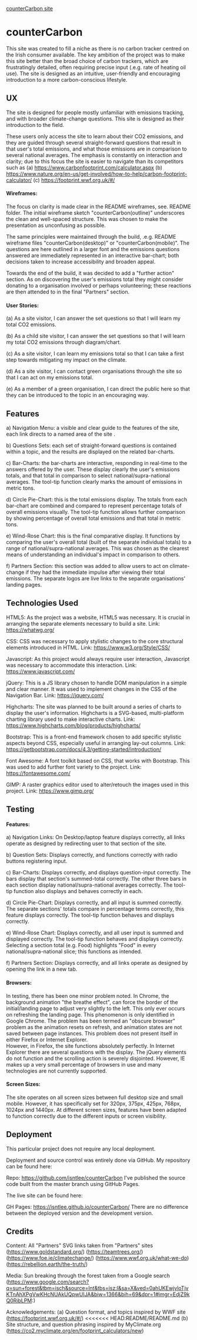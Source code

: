 [counterCarbon site](https://isntlee.github.io/counterCarbon/)


# **counterCarbon** 

This site was created to fill a niche as there is no carbon tracker centred on the Irish consumer available. The key ambition of the project was to make this site better than the broad choice of carbon trackers, which are frustratingly detailed, often requiring precise input (.e.g. rate of heating oil use). The site is designed as an intuitive, user-friendly and encouraging introduction to a more carbon-conscious lifestyle. 



## **UX**

The site is designed for people mostly unfamiliar with emissions tracking, and with broader climate-change questions. This site is designed as their introduction to the field. 

These users only access the site to learn about their CO2 emissions, and they are guided through several straight-forward questions that result in that user's total emissions, and what those emissions are in comparison to several national averages. The emphasis is constantly on interaction and clarity; due to this focus the site is easier to navigate than its competitors such as (a) https://www.carbonfootprint.com/calculator.aspx (b) https://www.nature.org/en-us/get-involved/how-to-help/carbon-footprint-calculator/ (c) https://footprint.wwf.org.uk/#/

#### Wireframes: 

The focus on clarity is made clear in the README wireframes, see. README folder. The initial wireframe sketch "counterCarbon(outline)" underscores the clean and well-spaced structure. This was chosen to make the presentation as unconfusing as possible. 

The same principles were maintained through the build, .e.g. README wireframe files "counterCarbon(desktop)" or "counterCarbon(mobile)". The questions are here outlined in a larger font and the emissions questions answered are immediately represented in an interactive bar-chart; both decisions taken to increase accessibility and broaden appeal. 

Towards the end of the build, it was decided to add a "further action" section. As on discovering the user's emissions total they might consider donating to a organisation involved or perhaps volunteering; these reactions are then attended to in the final "Partners" section. 

#### User Stories: 

(a) As a site visitor, I can answer the set questions so that I will learn my total CO2 emissions. 

(b) As a child site visitor, I can answer the set questions so that I will learn my total CO2 emissions through diagram/chart. 

(c) As a site visitor, I can learn my emissions total so that I can take a first step towards mitigating my impact on the climate.

(d) As a site visitor, I can contact green organisations through the site so that I can act on my emissions total. 

(e) As a member of a green organisation, I can direct the public here so that they can be introduced to the topic in an encouraging way.



## **Features**

a) Navigation Menu: a visible and clear guide to the features of the site, each link directs to a named area of the site .

b) Questions Sets: each set of straight-forward questions is contained within a topic, and the results are displayed on the related bar-charts.

c) Bar-Charts: the bar-charts are interactive, responding in real-time to the answers offered by the user. These display clearly the user's emissions totals, and that total in comparison to select national/supra-national averages. The tool-tip function clearly marks the amount of emissions in metric tons. 

d) Circle Pie-Chart: this is the total emissions display. The totals from each bar-chart are combined and compared to represent percentage totals of overall emissions visually. The tool-tip function allows further comparison by showing percentage of overall total emissions and that total in metric tons.

e) Wind-Rose Chart: this is the final comparative display. It functions by comparing the user's overall total (built of the separate individual totals) to a range of national/supra-national averages. This was chosen as the clearest means of understanding an individual's impact in comparison to others.   

f) Partners Section: this section was added to allow users to act on climate-change if they had the immediate impulse after viewing their total emissions. The separate logos are live links to the separate organisations' landing pages. 



## **Technologies Used**

HTML5: As the project was a website, HTML5 was necessary. It is crucial in arranging the separate elements necessary to build a site. Link: https://whatwg.org/

CSS: CSS was necessary to apply stylistic changes to the core structural  elements introduced in HTML. Link: https://www.w3.org/Style/CSS/

Javascript: As this project would always require user interaction, Javascript was necessary to accommodate this interaction. Link: https://www.javascript.com/

jQuery: This is a JS library chosen to handle DOM manipulation in a simple and clear manner. It was used to implement changes in the CSS of the Navigation Bar. Link: https://jquery.com/

Highcharts: The site was planned to be built around a series of charts to display the user's information. Highcharts is a SVG-based, multi-platform charting library used to make interactive charts. Link: https://www.highcharts.com/blog/products/highcharts/

Bootstrap: This is a front-end framework chosen to add specific stylistic aspects beyond CSS, especially useful in arranging lay-out columns. Link: https://getbootstrap.com/docs/4.3/getting-started/introduction/

Font Awesome: A font toolkit based on CSS, that works with Bootstrap. This was used to add further font variety to the project. Link: https://fontawesome.com/

GIMP: A raster graphics editor used to alter/retouch the images used in this project. Link: https://www.gimp.org/



## **Testing**

#### Features: 

a) Navigation Links: On Desktop/laptop feature displays correctly, all links operate as designed by redirecting user to that section of the site.

b) Question Sets: Displays correctly, and functions correctly with radio buttons registering input.

c) Bar-Charts: Displays correctly, and displays question-input correctly. The bars display that section's summed-total correctly. The other three bars in each section display national/supra-national averages correctly. The tool-tip function also displays and behaves correctly in each.  

d) Circle Pie-Chart: Displays correctly, and all input is summed correctly. The separate sections' totals compare in percentage terms correctly, this feature displays correctly. The tool-tip function behaves and displays correctly.

e) Wind-Rose Chart: Displays correctly, and all user input is summed and displayed correctly. The tool-tip function behaves and displays correctly. Selecting a section total (e.g. Food) highlights "Food" in every national/supra-national slice; this functions as intended. 

f) Partners Section: Displays correctly, and all links operate as designed by opening the link in a new tab. 

#### Browsers: 

In testing, there has been one minor problem noted. In Chrome, the background animation "the breathe effect", can force the border of the initial/landing page to adjust very slightly to the left. This only ever occurs on refreshing the landing page. This phenomenon is only identified in Google Chrome. The problem has been termed an "obscure browser" problem as the animation resets on refresh, and animation states are not saved between page instances. This problem does not present itself in either Firefox or Internet Explorer.  
However, in Firefox, the site functions absolutely perfectly. In Internet Explorer there are several questions with the display. The jQuery elements do not function and the scrolling action is severely disjointed. However, IE makes up a very small percentage of browsers in use and many technologies are not currently supported. 

#### Screen Sizes:

The site operates on all screen sizes between full desktop size and small mobile. However, it has specifically set for 320px, 375px, 425px, 768px, 1024px and 1440px. At different screen sizes, features have been adapted to function correctly due to the different inputs or screen visibility.



## **Deployment** 

This particular project does not require any local deployment.

Deployment and source control was entirely done via GitHub. My repository can be found here:

Repo: https://github.com/isntlee/counterCarbon
I've published the source code built from the master branch using GitHub Pages.

The live site can be found here:

GH Pages: https://isntlee.github.io/counterCarbon/
There are no difference between the deployed version and the development version.



## **Credits**

Content:
All "Partners" SVG links taken from "Partners" sites  (https://www.goldstandard.org/) (https://teamtrees.org/) (https://www.foe.ie/climatechange/) (https://www.wwf.org.uk/what-we-do) (https://rebellion.earth/the-truth/)

Media:
Sun breaking through the forest taken from a Google search (https://www.google.com/search?q=sun+forest&tbm=isch&source=lnt&tbs=isz:l&sa=X&ved=0ahUKEwjvloTjvKTnAhXPgVwKHcNUAkUQpwUIJA&biw=1366&bih=69&dpr=1#imgr=EdjZ9kQ0RibLPM:)

Acknowledgements: 
(a) Question format, and topics inspired by WWF site (https://footprint.wwf.org.uk/#/)
<<<<<<< HEAD:README/README.md
(b) Site structure, and question phrasing inspired by MyClimate.org (https://co2.myclimate.org/en/footprint_calculators/new)

